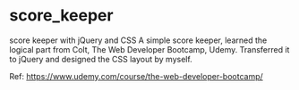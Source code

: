 # score_keeper
score keeper with jQuery and CSS
A simple score keeper, learned the logical part from Colt, The Web Developer Bootcamp, Udemy. Transferred it to jQuery
and designed the CSS layout by myself.

Ref: https://www.udemy.com/course/the-web-developer-bootcamp/
